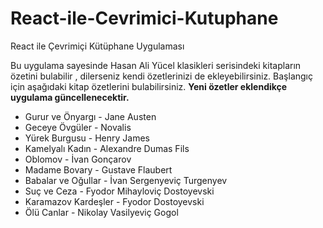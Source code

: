 # React-ile-Cevrimici-Kutuphane
React ile Çevrimiçi Kütüphane Uygulaması

Bu uygulama sayesinde Hasan Ali Yücel klasikleri serisindeki kitapların özetini bulabilir , dilerseniz kendi özetlerinizi de ekleyebilirsiniz.
Başlangıç için aşağıdaki kitap özetlerini bulabilirsiniz. **Yeni özetler eklendikçe uygulama güncellenecektir.**

* Gurur ve Önyargı - Jane Austen
* Geceye Övgüler - Novalis
* Yürek Burgusu -	Henry James
* Kamelyalı Kadın	- Alexandre Dumas Fils
* Oblomov -	İvan Gonçarov
* Madame Bovary	- Gustave Flaubert
* Babalar ve Oğullar - İvan Sergenyeviç Turgenyev
* Suç ve Ceza	- Fyodor Mihayloviç Dostoyevski
* Karamazov Kardeşler	- Fyodor Dostoyevski
* Ölü Canlar - Nikolay Vasilyeviç Gogol
